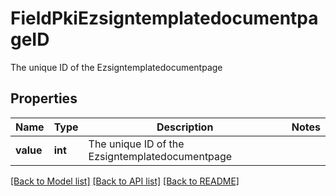 # FieldPkiEzsigntemplatedocumentpageID

The unique ID of the Ezsigntemplatedocumentpage

## Properties
Name | Type | Description | Notes
------------ | ------------- | ------------- | -------------
**value** | **int** | The unique ID of the Ezsigntemplatedocumentpage | 

[[Back to Model list]](../README.md#documentation-for-models) [[Back to API list]](../README.md#documentation-for-api-endpoints) [[Back to README]](../README.md)


